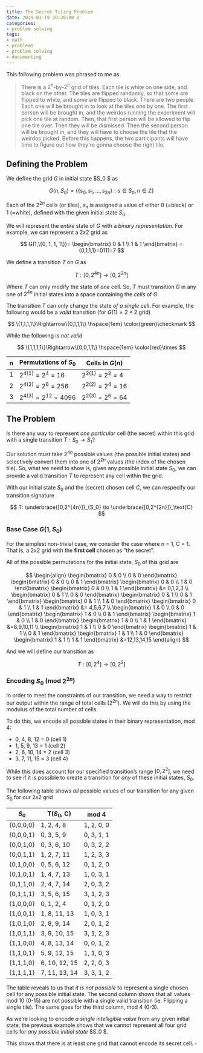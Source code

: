 ```yaml
---
title: The Secret Tiling Problem
date: 2019-01-19 20:20:00 Z
categories:
- problem solving
tags:
- math
- problems
- problem solving
- documenting
---
```


This following problem was phrased to me as

> There is a $2^n$-by-$2^n$ grid of tiles. Each tile is white on one side, and black on the other. The tiles are flipped randomly, so that some are flipped to white, and some are flipped to black.
> There are two people. Each one will be brought in to look at the tiles one by one.
> The first person will be brought in, and the weirdos running the experiment will pick one tile at random.
> Then, that first person will be allowed to flip one tile over.
> Then they will be dismissed.
> Then the second person will be brought in, and they will have to choose the tile that the weirdos picked.
> Before this happens, the two participants will have time to figure out how they're gonna choose the right tile.

## Defining the Problem

We define the grid $G$ in initial state $S_0 $ as

$$
G(n, S_0)=\{\{s_0,s_1,\dots,s_{2n} \}:s\in S_0, n\in \mathbb{Z}\}
$$

Each of the $2^{2n}$ cells (or tiles), $s_n$ is assigned a value of either 0 (=black) or 1 (=white), defined with the given initial state $S_0$.

We will represent the _entire_ state of $G$ with a _binary representation_. For example, we can represent a 2x2 grid as

$$
G(1,\{0, 1, 1, 1\})=
\begin{bmatrix}
0 & 1 \\
1 & 1
\end{bmatrix}
= {0,1,1,1}=0111=7
$$

We define a transition $T$ on $G$ as

$$
T:[0,2^{4n}]\to[0,2^{2n}]
$$

Where $T$ can only modify the state of _one_ cell. So, $T$ must transition $G$ in any one of $2^{4n}$ initial states into a space containing the _cells_ of $G$.

The transition $T$ can only change the state _of a single cell_. For example, the following would be a _valid_ transition (for $G(1)=2\times2$ grid)

$$
\{1,1,1,1\}\Rightarrow\{0,1,1,1\} \hspace{1em} \color{green}\checkmark
$$

While the following is _not valid_

$$
\{1,1,1,1\}\Rightarrow\{0,0,1,1\} \hspace{1em} \color{red}\times
$$

| n    | Permutations of $S_0$  | Cells in $G(n)$   |
| ---- | ---------------------- | ----------------- |
| 1    | $2^{4(1)}=2^4=16$      | $2^{2(1)}=2^2=4$  |
| 2    | $2^{4(2)}=2^8=256$     | $2^{2(2)}=2^4=16$ |
| 3    | $2^{4(3)}=2^{12}=4096$ | $2^{2(3)}=2^6=64$ |

## The Problem

Is there any way to represent _one particular_ cell (the secret) within this grid with a single transition $T:S_0\to S_1$? 

Our solution must take $2^{4n}$ possible values (the possible initial states) and selectively convert them into one of $2^{2n}$ values (the index of the chosen tile). So, what we need to show is, given any possible initial state $S_0$, we can provide a valid transition $T$ to represent any cell within the grid.

With our initial state $S_0$ and the (secret) chosen cell $C$, we can respecify our transition signature

$$
T:
\underbrace{[0,2^{4n}]}_{S_0}
\to
\underbrace{[0,2^{2n}]}_\text{C}
$$

### Base Case $G(1, S_0)$

For the simplest non-trivial case, we consider the case where n = 1, C = 1. That is, a 2x2 grid with the **first cell** chosen as “the secret”.

All of the possible permutations for the initial state, $S_0$ of this grid are

$$
\begin{align}
\begin{bmatrix}
0 & 0 \\ 0 & 0
\end{bmatrix}
\begin{bmatrix}
0 & 0 \\ 0 & 1
\end{bmatrix}
\begin{bmatrix}
0 & 0 \\ 1 & 0
\end{bmatrix}
\begin{bmatrix}
0 & 0 \\ 1 & 1
\end{bmatrix}
&= 0,1,2,3
\\
\begin{bmatrix}
0 & 1 \\ 0 & 0
\end{bmatrix}
\begin{bmatrix}
0 & 1 \\ 0 & 1
\end{bmatrix}
\begin{bmatrix}
0 & 1 \\ 1 & 0
\end{bmatrix}
\begin{bmatrix}
0 & 1 \\ 1 & 1
\end{bmatrix}
&= 4,5,6,7
\\
\begin{bmatrix}
1 & 0 \\ 0 & 0
\end{bmatrix}
\begin{bmatrix}
1 & 0 \\ 0 & 1
\end{bmatrix}
\begin{bmatrix}
1 & 0 \\ 1 & 0
\end{bmatrix}
\begin{bmatrix}
1 & 0 \\ 1 & 1
\end{bmatrix}
&=8,9,10,11
\\
\begin{bmatrix}
1 & 1 \\ 0 & 0
\end{bmatrix}
\begin{bmatrix}
1 & 1 \\ 0 & 1
\end{bmatrix}
\begin{bmatrix}
1 & 1 \\ 1 & 0
\end{bmatrix}
\begin{bmatrix}
1 & 1 \\ 1 & 1
\end{bmatrix}
&=12,13,14,15
\end{align}
$$

And we will define our transition as

$$
T:[0,2^{4}]\to [0, 2^{2}]
$$

### Encoding $S_0$ (mod $2^{2n}$)

In order to meet the constraints of our transition, we need a way to restrict our output within the range of total cells ($2^{2n}$). We will do this by using the modulus of the total number of cells.

To do this, we encode all possible states in their binary representation, mod 4:

- 0, 4, 8, 12 = 0 (cell 1)
- 1, 5, 9, 13 = 1 (cell 2)
- 2, 6, 10, 14 = 2 (cell 3)
- 3, 7, 11, 15 = 3 (cell 4)

While this does account for our specified transition’s range $[0,2^2]$, we need to see if it is possible to create a transition for _any_ of these initial states, $S_0$.

The following table shows _all_ possible values of our transition for any given $S_0$ for our 2x2 grid

| $S_0$     | T($S_0$, C)   | mod 4      |
| --------- | ------------- | ---------- |
| {0,0,0,0} | 1, 2, 4, 8    | 1, 2, 0, 0 |
| {0,0,0,1} | 0, 3, 5, 9    | 0, 3, 1, 1 |
| {0,0,1,0} | 0, 3, 6, 10   | 0, 3, 2, 2 |
| {0,0,1,1} | 1, 2, 7, 11   | 1, 2, 3, 3 |
| {0,1,0,0} | 0, 5, 6, 12   | 0, 1, 2, 0 |
| {0,1,0,1} | 1, 4, 7, 13   | 1, 0, 3, 1 |
| {0,1,1,0} | 2, 4, 7, 14   | 2, 0, 3, 2 |
| {0,1,1,1} | 3, 5, 6, 15   | 3, 1, 2, 3 |
| {1,0,0,0} | 0, 1, 2, 4    | 0, 1, 2, 0 |
| {1,0,0,1} | 1, 8, 11, 13  | 1, 0, 3, 1 |
| {1,0,1,0} | 2, 8, 9, 14   | 2, 0, 1, 2 |
| {1,0,1,1} | 3, 9, 10, 15  | 3, 1, 2, 3 |
| {1,1,0,0} | 4, 8, 13, 14  | 0, 0, 1, 2 |
| {1,1,0,1} | 5, 9, 12, 15  | 1, 1, 0, 3 |
| {1,1,1,0} | 6, 10, 12, 15 | 2, 2, 0, 3 |
| {1,1,1,1} | 7, 11, 13, 14 | 3, 3, 1, 2 |

The table reveals to us that _it is not possible_ to represent a single chosen cell for any possible initial state. The second column shows that all values mod 10 (0-15) are not possible with a single valid transition (ie. Flipping a single tile). The same goes for the third column, mod 4 (0-3).

As we’re looking to encode _a single intelligible value_ from any given initial state, the previous example shows that we cannot represent all four grid cells for _any possible initial state_ $S_0 $. 

This shows that there is at least one grid that cannot encode its secret cell. $\square$